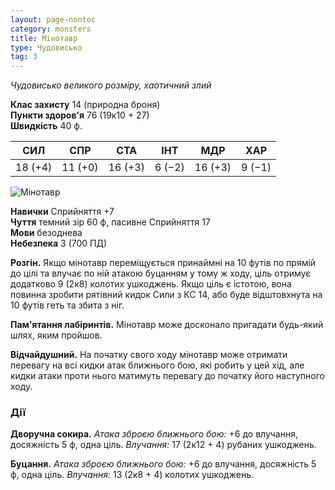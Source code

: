 ```yaml
---
layout: page-nontoc
category: monsters
title: Мінотавр
type: Чудовисько
tag: 3
---
```


_Чудовисько великого розміру, хаотичний злий_

**Клас захисту** 14 (природна броня)    
**Пункти здоров'я** 76 (19к10 + 27)    
**Швидкість** 40 ф.

| СИЛ     | СПР     | СТА     | ІНТ    | МДР     | ХАР    |
| ------- | ------- | ------- | ------ | ------- | ------ |
| 18 (+4) | 11 (+0) | 16 (+3) | 6 (−2) | 16 (+3) | 9 (−1) |

![Мінотавр](https://www.dndbeyond.com/avatars/thumbnails/30833/457/1000/1000/638063864308085049.png)

**Навички** Сприйняття +7    
**Чуття** темний зір 60 ф, пасивне Сприйняття 17    
**Мови** безоднева    
**Небезпека** 3 (700 ПД)

**Розгін.** Якщо мінотавр переміщується принаймні на 10 футів по прямій до цілі та влучає по ній атакою буцанням у тому ж ходу, ціль отримує додатково 9 (2к8) колотих ушкоджень. Якщо ціль є істотою, вона повинна зробити рятівний кидок Сили з КС 14, або буде відштовхнута на 10 футів геть та збита з ніг.    

**Пам'ятання лабіринтів.** Мінотавр може досконало пригадати будь-який шлях, яким пройшов.    

**Відчайдушний.** На початку свого ходу мінотавр може отримати перевагу на всі кидки атак ближнього бою, які робить у цей хід, але кидки атаки проти нього матимуть перевагу до початку його наступного ходу.

### Дії
**Дворучна сокира.** _Атака зброєю ближнього бою:_ +6 до влучання, досяжність 5 ф, одна ціль. _Влучання:_ 17 (2к12 + 4) рубаних ушкоджень.    

**Буцання.** _Атака зброєю ближнього бою:_ +6 до влучання, досяжність 5 ф, одна ціль. _Влучання:_ 13 (2к8 + 4) колотих ушкоджень.
